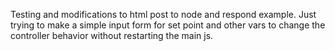 Testing and modifications to html post to node and respond example.
Just trying to make a simple input form for set point and other vars
to change the controller behavior without restarting the main js.
